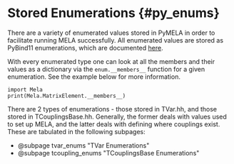 # Stored Enumerations {#py_enums}

There are a variety of enumerated values stored in PyMELA in order to facilitate running MELA successfully. All enumerated values are stored as PyBind11 enumerations, which are documented [here](https://pybind11.readthedocs.io/en/stable/classes.html#enumerations-and-internal-types).

With every enumerated type one can look at all the members and their values as a dictionary via the `enum.__members__` function for a given enumeration. See the example below for more information.

~~~~~~~~~~~~~{.py}
import Mela
print(Mela.MatrixElement.__members__)
~~~~~~~~~~~~~

There are 2 types of enumerations - those stored in TVar.hh, and those stored in TCouplingsBase.hh.
Generally, the former deals with values used to set up MELA, and the latter deals with defining where couplings exist.
These are tabulated in the following subpages:

- @subpage tvar_enums "TVar Enumerations"
- @subpage tcoupling_enums "TCouplingsBase Enumerations"
